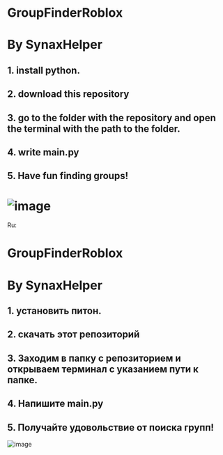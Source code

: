 # GroupFinderRoblox
# By SynaxHelper

## 1. install python.
## 2. download this repository
## 3. go to the folder with the repository and open the terminal with the path to the folder.
## 4. write main.py
## 5. Have fun finding groups!
![image](https://user-images.githubusercontent.com/96192580/153263584-cf9509f1-30d5-414d-b67d-d9322ac85002.png)
=====================
Ru:
# GroupFinderRoblox
# By SynaxHelper

## 1. установить питон.
## 2. скачать этот репозиторий
## 3. Заходим в папку с репозиторием и открываем терминал с указанием пути к папке.
## 4. Напишите main.py
## 5. Получайте удовольствие от поиска групп!
![image](https://user-images.githubusercontent.com/96192580/153263584-cf9509f1-30d5-414d-b67d-d9322ac85002.png)
